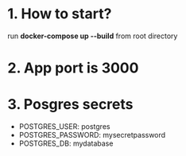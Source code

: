 # 1. How to start?
run **docker-compose up --build** from root directory
# 2. App port is 3000
# 3. Posgres secrets 
 - POSTGRES_USER: postgres
 - POSTGRES_PASSWORD: mysecretpassword
 - POSTGRES_DB: mydatabase
